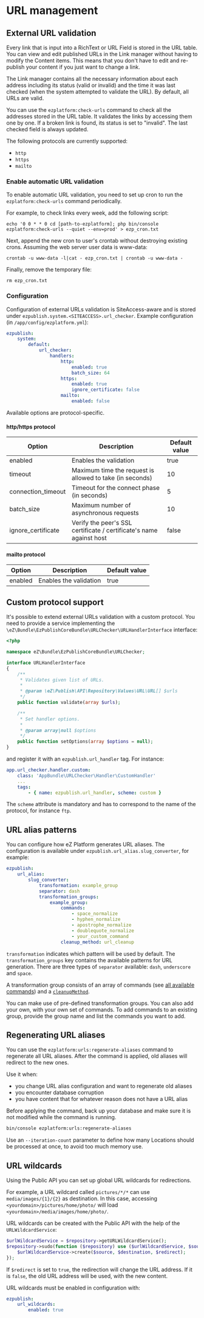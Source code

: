 # URL management

## External URL validation

Every link that is input into a RichText or URL Field is stored in the URL table.
You can view and edit published URLs in the Link manager without having to modify the Content items.
This means that you don't have to edit and re-publish your content if you just want to change a link.

The Link manager contains all the necessary information about each address including its status (valid or invalid)
and the time it was last checked (when the system attempted to validate the URL).
By default, all URLs are valid.

You can use the `ezplatform:check-urls` command to check all the addresses stored in the URL table.
It validates the links by accessing them one by one.
If a broken link is found, its status is set to "invalid". The last checked field is always updated.

The following protocols are currently supported:

- `http`
- `https`
- `mailto`

### Enable automatic URL validation

To enable automatic URL validation, you need to set up cron to run the `ezplatform:check-urls` command periodically.

For example, to check links every week, add the following script:

```
echo '0 0 * * 0 cd [path-to-ezplatform]; php bin/console ezplatform:check-urls --quiet --env=prod' > ezp_cron.txt
```

Next, append the new cron to user's crontab without destroying existing crons. Assuming the web server user data is www-data:

```
crontab -u www-data -l|cat - ezp_cron.txt | crontab -u www-data -
```

Finally, remove the temporary file:

```
rm ezp_cron.txt
```

### Configuration

Configuration of external URLs validation is SiteAccess-aware and is stored under `ezpublish.system.<SITEACCESS>.url_checker`.
Example configuration (in `/app/config/ezplatform.yml`):

```yml
ezpublish:
    system:
        default:
            url_checker:
                handlers:
                    http:
                    	enabled: true
                    	batch_size: 64
                    https:
                    	enabled: true
                    	ignore_certificate: false             
                    mailto:
                    	enabled: false
```

Available options are protocol-specific.

#### http/https protocol

| Option             | Description                                                         | Default value |
|--------------------|---------------------------------------------------------------------|---------------|
| enabled            | Enables the validation                                              | true          |
| timeout            | Maximum time the request is allowed to take (in seconds)            | 10            |
| connection_timeout | Timeout for the connect phase (in seconds)                          | 5             |
| batch_size         | Maximum number of asynchronous requests                             | 10            |
| ignore_certificate | Verify the peer's SSL certificate / certificate's name against host | false         |

#### mailto protocol

| Option             | Description                                                         | Default value |
|--------------------|---------------------------------------------------------------------|---------------|
| enabled            | Enables the validation                                              | true          |

## Custom protocol support

It's possible to extend external URLs validation with a custom protocol.
You need to provide a service implementing the `\eZ\Bundle\EzPublishCoreBundle\URLChecker\URLHandlerInterface` interface:

```php
<?php

namespace eZ\Bundle\EzPublishCoreBundle\URLChecker;

interface URLHandlerInterface
{
    /**
     * Validates given list of URLs.
     *
     * @param \eZ\Publish\API\Repository\Values\URL\URL[] $urls
     */
    public function validate(array $urls);

    /**
     * Set handler options.
     *
     * @param array|null $options
     */
    public function setOptions(array $options = null);
}
```

and register it with an `ezpublish.url_handler` tag. For instance:

```yaml
app.url_checker.handler.custom:
    class: 'AppBundle\URLChecker\Handler\CustomHandler'
    ...
    tags:
        - { name: ezpublish.url_handler, scheme: custom }
```

The `scheme` attribute is mandatory and has to correspond to the name of the protocol, for instance `ftp`.

## URL alias patterns

You can configure how eZ Platform generates URL aliases. The configuration is available under `ezpublish.url_alias.slug_converter`, for example:

``` yaml
ezpublish:
    url_alias:
        slug_converter:
            transformation: example_group
            separator: dash
            transformation_groups:
                example_group:
                    commands:
                        - space_normalize
                        - hyphen_normalize
                        - apostrophe_normalize
                        - doublequote_normalize
                        - your_custom_command
                    cleanup_method: url_cleanup
```

`transformation` indicates which pattern will be used by default.
The `transformation_groups` key contains the available patterns for URL generation.
There are three types of `separator` available: `dash`, `underscore` and `space`.

A transformation group consists of an array of commands (see [all available commands](https://github.com/ezsystems/ezpublish-kernel/tree/master/eZ/Publish/Core/Persistence/Tests/TransformationProcessor/_fixtures/transformations)) and a [`cleanupMethod`](https://github.com/ezsystems/ezpublish-kernel-ee/blob/master/eZ/Publish/Core/Persistence/Legacy/Content/UrlAlias/SlugConverter.php#L290).

You can make use of pre-defined transformation groups.
You can also add your own, with your own set of commands.
To add commands to an existing group, provide the group name and list the commands you want to add.

## Regenerating URL aliases

You can use the `ezplatform:urls:regenerate-aliases` command to regenerate all URL aliases.
After the command is applied, old aliases will redirect to the new ones.

Use it when:

- you change URL alias configuration and want to regenerate old aliases
- you encounter database corruption
- you have content that for whatever reason does not have a URL alias

Before applying the command, back up your database and make sure it is not modified while the command is running.

``` bash
bin/console ezplatform:urls:regenerate-aliases
```

Use an `--iteration-count` parameter to define how many Locations should be processed at once, to avoid too much memory use.

## URL wildcards

Using the Public API you can set up global URL wildcards for redirections.

For example, a URL wildcard called `pictures/*/*` can use `media/images/{1}/{2}` as destination.
In this case, accessing `<yourdomain>/pictures/home/photo/` will load `<yourdomain>/media/images/home/photo/`.

URL wildcards can be created with the Public API with the help of the `URLWildcardService`:

``` php
$urlWildcardService = $repository->getURLWildcardService();
$repository->sudo(function ($repository) use ($urlWildcardService, $source, $destination, $redirect) {
    $urlWildcardService->create($source, $destination, $redirect);
});
```

If `$redirect` is set to `true`, the redirection will change the URL address.
If it is `false`, the old URL address will be used, with the new content.

URL wildcards must be enabled in configuration with:

``` yaml
ezpublish:
    url_wildcards:
        enabled: true
```
